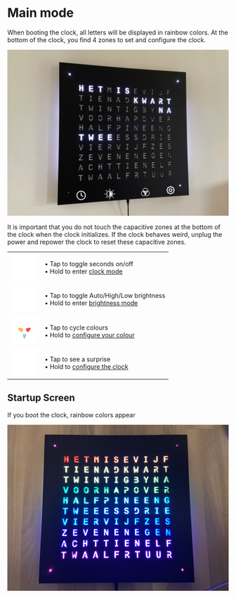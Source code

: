 # Main mode

When booting the clock, all letters will be displayed in rainbow colors. At the bottom of the clock, you find 4 zones to set and configure the clock.

![](images/main.png)

It is important that you do not touch the capacitive zones at the bottom of the clock when the clock initializes. If the clock behaves weird, unplug the power and repower the clock to reset these capacitive zones.

| | |
| -- | -- |
| <img src="images/clock.svg" width="64"> | &bull; Tap to toggle seconds on/off <br/>  &bull; Hold to enter [clock mode](clock.md)  |
| <img src="images/brightness.svg" width="64"> | &bull; Tap to toggle Auto/High/Low brightness <br/>  &bull; Hold to enter [brightness mode](brightness.md) |
| <img src="images/rgb.svg" width="64"> | &bull; Tap to cycle colours <br/>  &bull;  Hold to [configure your colour](colours.md)  |
| <img src="images/settings.svg" width="64"> | &bull; Tap to see a surprise <br/>  &bull; Hold to [configure the clock](settings.md)  |

## Startup Screen

If you boot the clock, rainbow colors appear

![](images/rainbow.jpeg)